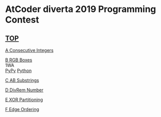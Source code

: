 # AtCoder diverta 2019 Programming Contest  

## [TOP](https://atcoder.jp/contests/diverta2019)  

[A Consecutive Integers](https://atcoder.jp/contests/diverta2019/tasks/diverta2019_a)   

[](https://atcoder.jp/contests/diverta2019/submissions/)  

[B RGB Boxes](https://atcoder.jp/contests/diverta2019/tasks/diverta2019_b)   
1WA  
[PyPy](https://atcoder.jp/contests/diverta2019/submissions/15854286) 
[Python](https://atcoder.jp/contests/diverta2019/submissions/15854338)  

[C AB Substrings](https://atcoder.jp/contests/diverta2019/tasks/diverta2019_c)   

[](https://atcoder.jp/contests/diverta2019/submissions/)  

[D DivRem Number](https://atcoder.jp/contests/diverta2019/tasks/diverta2019_d)   

[](https://atcoder.jp/contests/diverta2019/submissions/)  

[E XOR Partitioning](https://atcoder.jp/contests/diverta2019/tasks/diverta2019_e)   

[](https://atcoder.jp/contests/diverta2019/submissions/)  

[F Edge Ordering](https://atcoder.jp/contests/diverta2019/tasks/diverta2019_f)   

[](https://atcoder.jp/contests/diverta2019/submissions/)  

